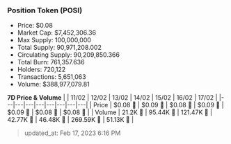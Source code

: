 
  ### Position Token (POSI)
  - Price: $0.08
  - Market Cap: $7,452,306.36
  - Max Supply: 100,000,000
  - Total Supply: 90,971,208.002
  - Circulating Supply: 90,209,850.366
  - Total Burn: 761,357.636
  - Holders: 720,122
  - Transactions: 5,651,063
  - Volume: $388,977,079.81

  **7D Price & Volume**
  | | 11&#x2F;02 | 12&#x2F;02 | 13&#x2F;02 | 14&#x2F;02 | 15&#x2F;02 | 16&#x2F;02 | 17&#x2F;02 |
  |---|---|---|---|---|---|---|---|
  | Price | $0.08 🚀 | $0.09 🚀 | $0.08 🔻 | $0.09 🚀 | $0.09 🚀 | $0.08 🔻 | $0.08 🚀 |
  | Volume | 21.2K 🚀 | 95.44K 🚀 | 121.47K 🚀 | 42.77K 🔻 | 46.48K 🚀 | 269.59K 🚀 | 51.13K 🔻 |

  > updated_at: Feb 17, 2023 6:16 PM
